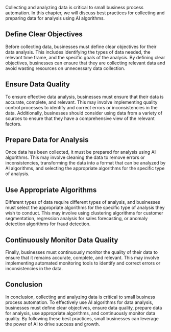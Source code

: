 
Collecting and analyzing data is critical to small business process automation. In this chapter, we will discuss best practices for collecting and preparing data for analysis using AI algorithms.

Define Clear Objectives
-----------------------

Before collecting data, businesses must define clear objectives for their data analysis. This includes identifying the types of data needed, the relevant time frame, and the specific goals of the analysis. By defining clear objectives, businesses can ensure that they are collecting relevant data and avoid wasting resources on unnecessary data collection.

Ensure Data Quality
-------------------

To ensure effective data analysis, businesses must ensure that their data is accurate, complete, and relevant. This may involve implementing quality control processes to identify and correct errors or inconsistencies in the data. Additionally, businesses should consider using data from a variety of sources to ensure that they have a comprehensive view of the relevant factors.

Prepare Data for Analysis
-------------------------

Once data has been collected, it must be prepared for analysis using AI algorithms. This may involve cleaning the data to remove errors or inconsistencies, transforming the data into a format that can be analyzed by AI algorithms, and selecting the appropriate algorithms for the specific type of analysis.

Use Appropriate Algorithms
--------------------------

Different types of data require different types of analysis, and businesses must select the appropriate algorithms for the specific type of analysis they wish to conduct. This may involve using clustering algorithms for customer segmentation, regression analysis for sales forecasting, or anomaly detection algorithms for fraud detection.

Continuously Monitor Data Quality
---------------------------------

Finally, businesses must continuously monitor the quality of their data to ensure that it remains accurate, complete, and relevant. This may involve implementing automated monitoring tools to identify and correct errors or inconsistencies in the data.

Conclusion
----------

In conclusion, collecting and analyzing data is critical to small business process automation. To effectively use AI algorithms for data analysis, businesses must define clear objectives, ensure data quality, prepare data for analysis, use appropriate algorithms, and continuously monitor data quality. By following these best practices, small businesses can leverage the power of AI to drive success and growth.

